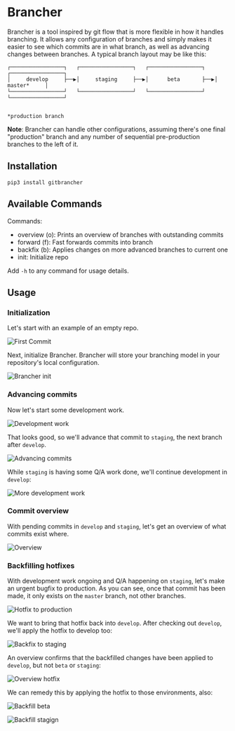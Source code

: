# Brancher

Brancher is a tool inspired by git flow that is more flexible in how it handles branching. It allows any configuration of branches and simply makes it easier to see which commits are in what branch, as well as advancing changes between branches. A typical branch layout may be like this:

```
┌─────────────────┐   ┌─────────────────┐   ┌─────────────────┐   ┌─────────────────┐
│     develop     ├──▶│     staging     ├──▶│      beta       ├──▶│     master*     │
└─────────────────┘   └─────────────────┘   └─────────────────┘   └─────────────────┘

                                                                 *production branch
```

**Note**: Brancher can handle other configurations, assuming there's one final "production" branch and any number of sequential pre-production branches to the left of it.

## Installation

```shell
pip3 install gitbrancher
```

## Available Commands

Commands:

- overview (o): Prints an overview of branches with outstanding commits
- forward (f): Fast forwards commits into branch
- backfix (b): Applies changes on more advanced branches to current one
- init: Initialize repo

Add `-h` to any command for usage details.

## Usage

### Initialization
Let's start with an example of an empty repo.

![First Commit](https://raw.githubusercontent.com/kkinder/brancher/master/docs/ss-01-first-commit.png)

Next, initialize Brancher. Brancher will store your branching model in your repository's local configuration.

![Brancher init](https://raw.githubusercontent.com/kkinder/brancher/master/docs/ss-02-init.png)

### Advancing commits

Now let's start some development work.

![Development work](https://raw.githubusercontent.com/kkinder/brancher/master/docs/ss-03-dev-work.png)

That looks good, so we'll advance that commit to `staging`, the next branch after `develop`.

![Advancing commits](https://raw.githubusercontent.com/kkinder/brancher/master/docs/ss-04-forward.png)

While `staging` is having some Q/A work done, we'll continue development in `develop`:

![More development work](https://raw.githubusercontent.com/kkinder/brancher/master/docs/ss-05-more-dev-work.png)

### Commit overview

With pending commits in `develop` and `staging`, let's get an overview of what commits exist where.

![Overview](https://raw.githubusercontent.com/kkinder/brancher/master/docs/ss-06-overview.png)

### Backfilling hotfixes

With development work ongoing and Q/A happening on `staging`, let's make an urgent bugfix to production. As you can see, once that commit has been made, it only exists on the `master` branch, not other branches.

![Hotfix to production](https://raw.githubusercontent.com/kkinder/brancher/master/docs/ss-07-hotfix.png)

We want to bring that hotfix back into `develop`. After checking out `develop`, we'll apply the hotfix to develop too:

![Backfix to staging](https://raw.githubusercontent.com/kkinder/brancher/master/docs/ss-08-backfix.png)

An overview confirms that the backfilled changes have been applied to `develop`, but not `beta` or `staging`:

![Overview hotfix](https://raw.githubusercontent.com/kkinder/brancher/master/docs/ss-09-overview-hotfix.png)

We can remedy this by applying the hotfix to those environments, also:

![Backfill beta](https://raw.githubusercontent.com/kkinder/brancher/master/docs/ss-10-backfix-beta.png)

![Backfill stagign](https://raw.githubusercontent.com/kkinder/brancher/master/docs/ss-11-backfix-staging.png)

